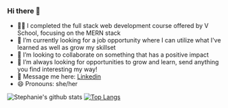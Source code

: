 ### Hi there 👋

- 👩‍🎓 I completed the full stack web development course offered by V School, focusing on the MERN stack
- 🤠 I’m currently looking for a job opportunity where I can utilize what I've learned as well as grow my skillset
- 👯 I’m looking to collaborate on something that has a positive impact
- 🤔 I’m always looking for opportunities to grow and learn, send anything you find interesting my way!
- 💬 Message me here: [Linkedin](https://www.linkedin.com/in/stephaniemblackman/)
- 😄 Pronouns: she/her

![Stephanie's github stats](https://github-readme-stats.vercel.app/api?username=StephanieEinahpets&show_icons=true&theme=dark)
[![Top Langs](https://github-readme-stats.vercel.app/api/top-langs/?username=StephanieEinahpets&layout=compact)](https://github.com/StephanieEinahpets/github-readme-stats)


